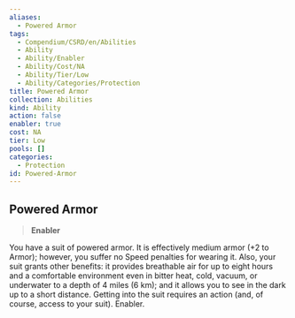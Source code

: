 ```yaml
---
aliases:
  - Powered Armor
tags:
  - Compendium/CSRD/en/Abilities
  - Ability
  - Ability/Enabler
  - Ability/Cost/NA
  - Ability/Tier/Low
  - Ability/Categories/Protection
title: Powered Armor
collection: Abilities
kind: Ability
action: false
enabler: true
cost: NA
tier: Low
pools: []
categories:
  - Protection
id: Powered-Armor
---
```

## Powered Armor    
>**Enabler**  
    
You have a suit of powered armor. It is effectively medium armor (+2 to Armor); however, you suffer no Speed penalties for wearing it. Also, your suit grants other benefits: it provides breathable air for up to eight hours and a comfortable environment even in bitter heat, cold, vacuum, or underwater to a depth of 4 miles (6 km); and it allows you to see in the dark up to a short distance. Getting into the suit requires an action (and, of course, access to your suit). Enabler.
